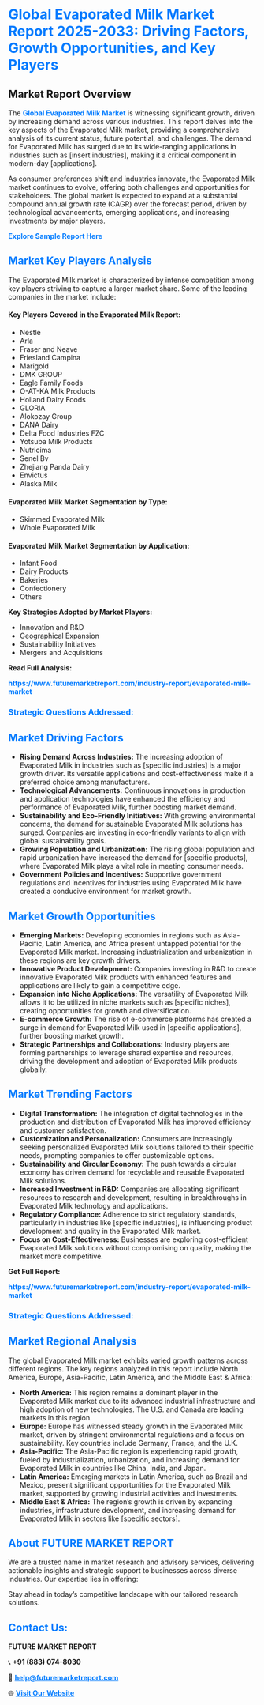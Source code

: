 <h1 style="color: #007BFF;">Global Evaporated Milk Market Report 2025-2033: Driving Factors, Growth Opportunities, and Key Players</h1>

<section id="overview">
<h2>Market Report Overview</h2>
<p>The <a href="https://www.futuremarketreport.com/industry-report/evaporated-milk-market" style="color: #007BFF; text-decoration: none;"><strong>Global Evaporated Milk Market</strong></a> is witnessing significant growth, driven by increasing demand across various industries. This report delves into the key aspects of the Evaporated Milk market, providing a comprehensive analysis of its current status, future potential, and challenges. The demand for Evaporated Milk has surged due to its wide-ranging applications in industries such as [insert industries], making it a critical component in modern-day [applications].</p>
<p>As consumer preferences shift and industries innovate, the Evaporated Milk market continues to evolve, offering both challenges and opportunities for stakeholders. The global market is expected to expand at a substantial compound annual growth rate (CAGR) over the forecast period, driven by technological advancements, emerging applications, and increasing investments by major players.</p>
</section>

<section id="overview">
<p><a href="https://www.futuremarketreport.com/request-sample/reportId=28577" style="color: #007BFF; text-decoration: none;"><strong>Explore Sample Report Here</strong></a></p>
</section>

<section id="key-players">
<h2 style="color: #007BFF;">Market Key Players Analysis</h2>
<p>The Evaporated Milk market is characterized by intense competition among key players striving to capture a larger market share. Some of the leading companies in the market include:</p>
<h4>Key Players Covered in the Evaporated Milk Report:</h4>
<ul><li>Nestle</li><li>Arla</li><li>Fraser and Neave</li><li>Friesland Campina</li><li>Marigold</li><li>DMK GROUP</li><li>Eagle Family Foods</li><li>O-AT-KA Milk Products</li><li>Holland Dairy Foods</li><li>GLORIA</li><li>Alokozay Group</li><li>DANA Dairy</li><li>Delta Food Industries FZC</li><li>Yotsuba Milk Products</li><li>Nutricima</li><li>Senel Bv</li><li>Zhejiang Panda Dairy</li><li>Envictus</li><li>Alaska Milk</li></ul>
<h4>Evaporated Milk Market Segmentation by Type:</h4>
<ul><li>Skimmed Evaporated Milk</li><li>Whole Evaporated Milk</li></ul>

<h4>Evaporated Milk Market Segmentation by Application:</h4>
<ul><li>Infant Food</li><li>Dairy Products</li><li>Bakeries</li><li>Confectionery</li><li>Others</li></ul>
<p><strong>Key Strategies Adopted by Market Players:</strong></p>
<ul>
<li>Innovation and R&D</li>
<li>Geographical Expansion</li>
<li>Sustainability Initiatives</li>
<li>Mergers and Acquisitions</li>
</ul>
</section>

<section>
<p><strong>Read Full Analysis: </strong></p><a href="https://www.futuremarketreport.com/industry-report/evaporated-milk-market" style="color: #007BFF; text-decoration: none;"><strong>https://www.futuremarketreport.com/industry-report/evaporated-milk-market</strong></a>
<h3 style="color: #007BFF;">Strategic Questions Addressed:</h3>
</section>

<section id="driving-factors">
<h2 style="color: #007BFF;">Market Driving Factors</h2>
<ul>
<li><strong>Rising Demand Across Industries:</strong> The increasing adoption of Evaporated Milk in industries such as [specific industries] is a major growth driver. Its versatile applications and cost-effectiveness make it a preferred choice among manufacturers.</li>
<li><strong>Technological Advancements:</strong> Continuous innovations in production and application technologies have enhanced the efficiency and performance of Evaporated Milk, further boosting market demand.</li>
<li><strong>Sustainability and Eco-Friendly Initiatives:</strong> With growing environmental concerns, the demand for sustainable Evaporated Milk solutions has surged. Companies are investing in eco-friendly variants to align with global sustainability goals.</li>
<li><strong>Growing Population and Urbanization:</strong> The rising global population and rapid urbanization have increased the demand for [specific products], where Evaporated Milk plays a vital role in meeting consumer needs.</li>
<li><strong>Government Policies and Incentives:</strong> Supportive government regulations and incentives for industries using Evaporated Milk have created a conducive environment for market growth.</li>
</ul>
</section>

<section id="growth-opportunities">
<h2 style="color: #007BFF;">Market Growth Opportunities</h2>
<ul>
<li><strong>Emerging Markets:</strong> Developing economies in regions such as Asia-Pacific, Latin America, and Africa present untapped potential for the Evaporated Milk market. Increasing industrialization and urbanization in these regions are key growth drivers.</li>
<li><strong>Innovative Product Development:</strong> Companies investing in R&D to create innovative Evaporated Milk products with enhanced features and applications are likely to gain a competitive edge.</li>
<li><strong>Expansion into Niche Applications:</strong> The versatility of Evaporated Milk allows it to be utilized in niche markets such as [specific niches], creating opportunities for growth and diversification.</li>
<li><strong>E-commerce Growth:</strong> The rise of e-commerce platforms has created a surge in demand for Evaporated Milk used in [specific applications], further boosting market growth.</li>
<li><strong>Strategic Partnerships and Collaborations:</strong> Industry players are forming partnerships to leverage shared expertise and resources, driving the development and adoption of Evaporated Milk products globally.</li>
</ul>
</section>

<section id="trending-factors">
<h2 style="color: #007BFF;">Market Trending Factors</h2>
<ul>
<li><strong>Digital Transformation:</strong> The integration of digital technologies in the production and distribution of Evaporated Milk has improved efficiency and customer satisfaction.</li>
<li><strong>Customization and Personalization:</strong> Consumers are increasingly seeking personalized Evaporated Milk solutions tailored to their specific needs, prompting companies to offer customizable options.</li>
<li><strong>Sustainability and Circular Economy:</strong> The push towards a circular economy has driven demand for recyclable and reusable Evaporated Milk solutions.</li>
<li><strong>Increased Investment in R&D:</strong> Companies are allocating significant resources to research and development, resulting in breakthroughs in Evaporated Milk technology and applications.</li>
<li><strong>Regulatory Compliance:</strong> Adherence to strict regulatory standards, particularly in industries like [specific industries], is influencing product development and quality in the Evaporated Milk market.</li>
<li><strong>Focus on Cost-Effectiveness:</strong> Businesses are exploring cost-efficient Evaporated Milk solutions without compromising on quality, making the market more competitive.</li>
</ul>
</section>

<section>
<p><strong>Get Full Report: </strong></p><a href="https://www.futuremarketreport.com/industry-report/evaporated-milk-market" style="color: #007BFF; text-decoration: none;"><strong>https://www.futuremarketreport.com/industry-report/evaporated-milk-market</strong></a>
<h3 style="color: #007BFF;">Strategic Questions Addressed:</h3>
</section>


<section id="regional-analysis">
<h2 style="color: #007BFF;">Market Regional Analysis</h2>
<p>The global Evaporated Milk market exhibits varied growth patterns across different regions. The key regions analyzed in this report include North America, Europe, Asia-Pacific, Latin America, and the Middle East & Africa:</p>
<ul>
<li><strong>North America:</strong> This region remains a dominant player in the Evaporated Milk market due to its advanced industrial infrastructure and high adoption of new technologies. The U.S. and Canada are leading markets in this region.</li>
<li><strong>Europe:</strong> Europe has witnessed steady growth in the Evaporated Milk market, driven by stringent environmental regulations and a focus on sustainability. Key countries include Germany, France, and the U.K.</li>
<li><strong>Asia-Pacific:</strong> The Asia-Pacific region is experiencing rapid growth, fueled by industrialization, urbanization, and increasing demand for Evaporated Milk in countries like China, India, and Japan.</li>
<li><strong>Latin America:</strong> Emerging markets in Latin America, such as Brazil and Mexico, present significant opportunities for the Evaporated Milk market, supported by growing industrial activities and investments.</li>
<li><strong>Middle East & Africa:</strong> The region’s growth is driven by expanding industries, infrastructure development, and increasing demand for Evaporated Milk in sectors like [specific sectors].</li>
</ul>
</section>

<footer>
<h2 style="color: #007BFF;">About FUTURE MARKET REPORT</h2>
<p>We are a trusted name in market research and advisory services, delivering actionable insights and strategic support to businesses across diverse industries. Our expertise lies in offering:</p>

<p>Stay ahead in today’s competitive landscape with our tailored research solutions.</p>

<h2 style="color: #007BFF;">Contact Us:</h2>
<p><strong>FUTURE MARKET REPORT</strong></p>
<p>📞 <strong>+91 (883) 074-8030</strong></p>
<p>📧 <strong><a href="mailto:help@futuremarketreport.com" style="color: #007BFF;">help@futuremarketreport.com</a></strong></p>
<p>🌐 <strong><a href="https://www.futuremarketreport.com/" style="color: #007BFF;">Visit Our Website</a></strong></p>
</footer>